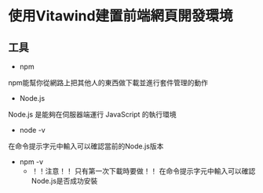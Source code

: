 # 使用Vitawind建置前端網頁開發環境

## 工具

+ npm

npm能幫你從網路上把其他人的東西做下載並進行套件管理的動作

+ Node.js

Node.js 是能夠在伺服器端運行 JavaScript 的執行環境

+ node -v

在命令提示字元中輸入可以確認當前的Node.js版本

+ npm -v
  + ！！注意！！ 只有第一次下載時要做！！
在命令提示字元中輸入可以確認Node.js是否成功安裝